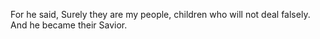 For he said, Surely they are my people, children who will not deal falsely. And he became their Savior.
